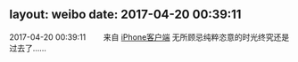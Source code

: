layout: weibo
date: 2017-04-20 00:39:11
---
2017-04-20 00:39:11  &nbsp;&nbsp;&nbsp;&nbsp;&nbsp;&nbsp; 来自 <a href="http://app.weibo.com/t/feed/9ksdit" rel="nofollow">iPhone客户端</a>
无所顾忌纯粹恣意的时光终究还是过去了…… ​​​
